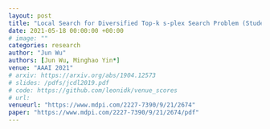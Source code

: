 ```yaml
---
layout: post
title: "Local Search for Diversified Top-k s-plex Search Problem (Student Abstract)"
date: 2021-05-18 00:00:00 +00:00
# image: ""
categories: research
author: "Jun Wu"
authors: [Jun Wu, Minghao Yin*]
venue: "AAAI 2021"
# arxiv: https://arxiv.org/abs/1904.12573
# slides: /pdfs/jcdl2019.pdf
# code: https://github.com/leonidk/venue_scores
# url: 
venueurl: "https://www.mdpi.com/2227-7390/9/21/2674"
paper: "https://www.mdpi.com/2227-7390/9/21/2674/pdf"
---
```

